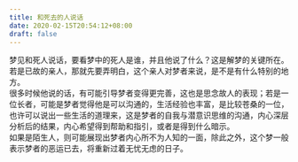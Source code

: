 ```yaml
---
title: 和死去的人说话
date: 2020-02-15T20:54:12+08:00
draft: false
---
```


梦见和死人说话，要看梦中的死人是谁，并且他说了什么？这是解梦的关键所在。<br>
若是已故的亲人，那就先要弄明白，这个亲人对梦者来说，是不是有什么特别的地方。<br>
很多时候他说的话，有可能引导梦者变得更完善，这也是思念故人的表现；若是一位长者，可能是梦者觉得他是可以沟通的，生活经验也丰富，是比较苍桑的一位，也许可以说出一些生活的道理来，这是梦者的自我与潜意识思维的沟通，内心深层分析后的结果，内心希望得到帮助和指引，或者是得到什么暗示。<br>
如果是陌生人，则可能展现出梦者内心所不为人知的一面，除此之外，这个梦一般表示梦者的恶运已去，将重新过着无忧无虑的日子。<br>
